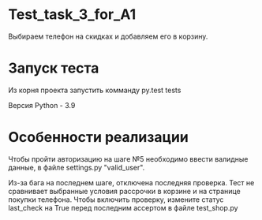 # Test_task_3_for_A1

Выбираем телефон на скидках и добавляем его в корзину.

# Запуск теста

Из корня проекта запустить комманду py.test tests

Версия Python - 3.9

# Особенности реализации

Чтобы пройти авторизацию на шаге №5 необходимо ввести валидные данные, в файле settings.py "valid_user".

Из-за бага на последнем шаге, отключена последняя проверка. Тест не сравнивает выбранные условия рассрочки в 
корзине и на странице покупки телефона.
Чтобы включить проверку, измените статус last_сheck на True перед последним ассертом в файле test_shop.py
